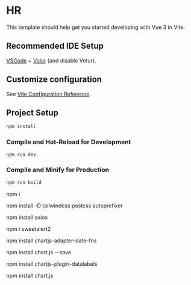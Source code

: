 # HR

This template should help get you started developing with Vue 3 in Vite.

## Recommended IDE Setup

[VSCode](https://code.visualstudio.com/) + [Volar](https://marketplace.visualstudio.com/items?itemName=Vue.volar) (and disable Vetur).

## Customize configuration

See [Vite Configuration Reference](https://vitejs.dev/config/).

## Project Setup

```sh
npm install
```

### Compile and Hot-Reload for Development

```sh
npm run dev
```

### Compile and Minify for Production

```sh
npm run build
```

npm i

npm install -D tailwindcss postcss autoprefixer

npm install axios

npm i sweetalert2

npm install chartjs-adapter-date-fns

npm install chart.js --save

npm install chartjs-plugin-datalabels

npm install chart.js

